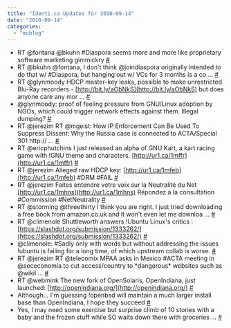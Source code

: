 ```yaml
---
title: "Identi.ca Updates for 2010-09-14"
date: "2010-09-14"
categories: 
  - "mublog"
---
```


- RT @fontana @bkuhn #Diaspora seems more and more like proprietary software marketing gimmickry [#](http://identi.ca/notice/50337043)
- RT @bkuhn @fontana, I don't think @joindiaspora originally intended to do that w/ #Diaspora, but hanging out w/ VCs for 3 months is a co ... [#](http://identi.ca/notice/50337287)
- RT @glynmoody HDCP master-key leaks, possible to make unrestricted Blu-Ray recorders - [http://bit.ly/aObNkS](http://bit.ly/aObNkS) but does anyone care any mor ... [#](http://identi.ca/notice/50381444)
- @glynmoody: proof of feeling pressure from GNU/Linux adoption by NGOs, which could trigger network effects against them. Illegal dumping? [#](http://identi.ca/notice/50383984)
- RT @jerezim RT @mgeist: How IP Enforcement Can Be Used To Suppress Dissent: Why the Russia case is connected to ACTA/Special 301 http:// ... [#](http://identi.ca/notice/50447114)
- RT @ericphutchins I just released an alpha of GNU Kart, a kart racing game with !GNU theme and characters. [http://ur1.ca/1mffr](http://ur1.ca/1mffr) [#](http://identi.ca/notice/50447351)
- RT @jerezim Alleged raw HDCP key: [http://ur1.ca/1mfeb](http://ur1.ca/1mfeb) #DRM #FAIL [#](http://identi.ca/notice/50447422)
- RT @jerezim Faites entendre votre voix sur la Neutralité du Net [http://ur1.ca/1mhns](http://ur1.ca/1mhns) Répondez à la consultation #Commission #NetNeutrality [#](http://identi.ca/notice/50470657)
- RT @storming @threethirty I think you are right. I just tried downloading a free book from amazon.co.uk and it won't even let me downloa ... [#](http://identi.ca/notice/50482825)
- RT @climenole Shuttleworth answers !Ubuntu Linux's critics : [https://slashdot.org/submission/1333262/](https://slashdot.org/submission/1333262/) [#](http://identi.ca/notice/50483136)
- @climenole: #Sadly only with words but without addressing the issues !ubuntu is failing for a long time, of which upstream collab is worse. [#](http://identi.ca/notice/50483486)
- RT @jerezim RT @telecomix MPAA asks in Mexico #ACTA meeting in @sececonomia to cut access/country to \*dangerous\* websites such as @wikil ... [#](http://identi.ca/notice/50483575)
- RT @webmink The new fork of OpenSolaris, OpenIndiana, just launched: [http://openindiana.org/](http://openindiana.org/) [#](http://identi.ca/notice/50483607)
- Although... I'm guessing !openbsd will maintain a much larger install base than OpenIndiana, I hope they succeed [#](http://identi.ca/notice/50485415)
- Yes, I may need some exercise but surprise climb of 10 stories with a baby and the frozen stuff while SO waits down there with groceries ... [#](http://identi.ca/notice/50493074)
